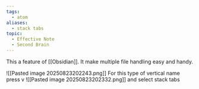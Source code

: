 ```yaml
---
tags:
  - atom
aliases:
  - stack tabs
topic:
  - Effective Note
  - Second Brain
---
```

This a feature of [[Obsidian]]. It make multiple file handling easy and handy.

![[Pasted image 20250823202243.png]]
For this type of vertical name press v ![[Pasted image 20250823202332.png]]
and select stack tabs
